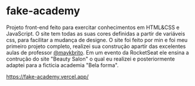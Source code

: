 # fake-academy

Projeto front-end feito para exercitar conhecimentos em HTML&CSS e JavaScript. O site tem todas as suas cores definidas a partir de variáveis css, para facilitar a mudança de designe. O site foi feito por min e foi meu primeiro projeto completo, realizei sua construção apartir das excelentes aulas de professor [@maykbrito](https://github.com/maykbrito). Em um evento da RocketSeat ele ensina a contrução do site "Beauty Salon" o qual eu realizei e posteriormente adaptei para a ficticia academia "Bela forma". 

https://fake-academy.vercel.app/

